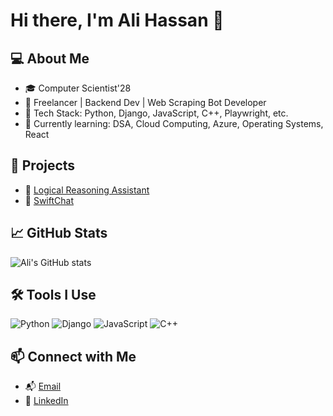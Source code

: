 # Hi there, I'm Ali Hassan 👋

## 💻 About Me
- 🎓 Computer Scientist'28
- 💼 Freelancer | Backend Dev | Web Scraping Bot Developer
- 🔧 Tech Stack: Python, Django, JavaScript, C++, Playwright, etc.
- 🌱 Currently learning: DSA, Cloud Computing, Azure, Operating Systems, React

## 🚀 Projects
- 🔗 [Logical Reasoning Assistant](https://github.com/alihassancods/discrete-structures-project/)
- 🔗 [SwiftChat](https://github.com/alihassancods/swiftchat)

## 📈 GitHub Stats
![Ali's GitHub stats](https://github-readme-stats.vercel.app/api?username=alihassancods&show_icons=true&theme=radical)

## 🛠️ Tools I Use
![Python](https://img.shields.io/badge/-Python-333?style=flat&logo=python)
![Django](https://img.shields.io/badge/-Django-333?style=flat&logo=django)
![JavaScript](https://img.shields.io/badge/-JavaScript-333?style=flat&logo=javascript)
![C++](https://img.shields.io/badge/-C++-333?style=flat&logo=cplusplus)

## 📫 Connect with Me
- 📬 [Email](mailto:alihassancodes+github@gmail.com)
- 💼 [LinkedIn](https://linkedin.com/in/alihassancodes)
